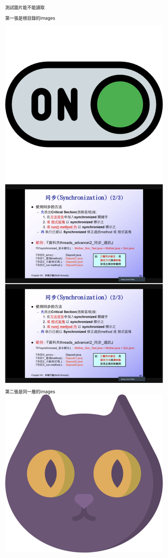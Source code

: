 測試圖片能不能讀取

第一張是根目錄的images

![a](/images/switch-on.png)
![b](../../../../images/2020-10-30-11-24-04.png)
![b](/images/2020-10-30-11-24-04.png)



第二張是同一層的images
![a](../../../images2/black-cat.png)
